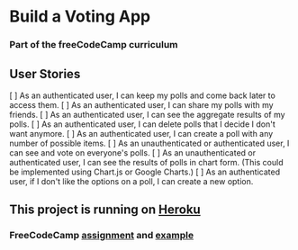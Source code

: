 # Build a Voting App
### Part of the freeCodeCamp curriculum

## User Stories
[ ] As an authenticated user, I can keep my polls and come back later to access them.
[ ] As an authenticated user, I can share my polls with my friends.
[ ] As an authenticated user, I can see the aggregate results of my polls.
[ ] As an authenticated user, I can delete polls that I decide I don't want anymore.
[ ] As an authenticated user, I can create a poll with any number of possible items.
[ ] As an unauthenticated or authenticated user, I can see and vote on everyone's polls.
[ ] As an unauthenticated or authenticated user, I can see the results of polls in chart form. (This could be implemented using Chart.js or Google Charts.)
[ ] As an authenticated user, if I don't like the options on a poll, I can create a new option.

## This project is running on [Heroku](andydlindsay-voting-app.herokuapp.com)

### FreeCodeCamp [assignment](https://www.freecodecamp.com/challenges/build-a-voting-app) and [example](https://fcc-voting-arthow4n.herokuapp.com/polls)